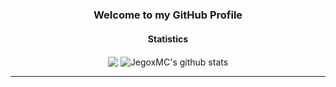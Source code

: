 <div align="center">

### Welcome to my GitHub Profile

#### Statistics

<img align="center" src="https://github-readme-stats.vercel.app/api?username=JegoxMC&show_icons=true&line_height=27&include_all_commits=true&count_private=true" />
<img align="center" src="https://github-readme-stats.vercel.app/api/top-langs/?username=JegoxMC" alt="JegoxMC's github stats" />

<hr>
</div>
